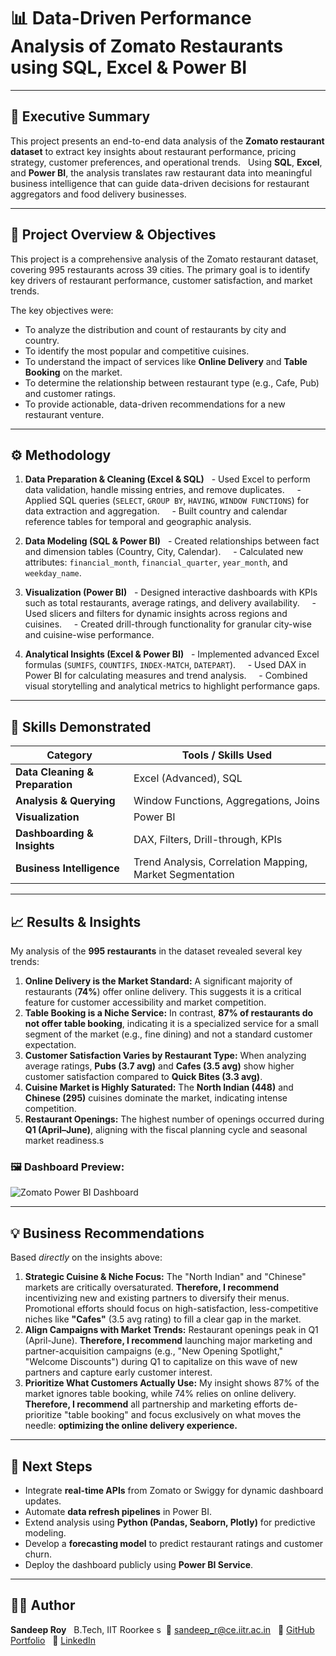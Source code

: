 # 📊 Data-Driven Performance Analysis of Zomato Restaurants using SQL, Excel & Power BI

---

## 🏁 Executive Summary
This project presents an end-to-end data analysis of the **Zomato restaurant dataset** to extract key insights about restaurant performance, pricing strategy, customer preferences, and operational trends.  
Using **SQL**, **Excel**, and **Power BI**, the analysis translates raw restaurant data into meaningful business intelligence that can guide data-driven decisions for restaurant aggregators and food delivery businesses.

---

## 🎯 Project Overview & Objectives

This project is a comprehensive analysis of the Zomato restaurant dataset, covering 995 restaurants across 39 cities. The primary goal is to identify key drivers of restaurant performance, customer satisfaction, and market trends.

The key objectives were:
* To analyze the distribution and count of restaurants by city and country.  
* To identify the most popular and competitive cuisines.  
* To understand the impact of services like **Online Delivery** and **Table Booking** on the market.  
* To determine the relationship between restaurant type (e.g., Cafe, Pub) and customer ratings.  
* To provide actionable, data-driven recommendations for a new restaurant venture.

---

## ⚙️ Methodology

1. **Data Preparation & Cleaning (Excel & SQL)**
  - Used Excel to perform data validation, handle missing entries, and remove duplicates.  
  - Applied SQL queries (`SELECT`, `GROUP BY`, `HAVING`, `WINDOW FUNCTIONS`) for data extraction and aggregation.  
  - Built country and calendar reference tables for temporal and geographic analysis.

2. **Data Modeling (SQL & Power BI)**
  - Created relationships between fact and dimension tables (Country, City, Calendar).  
  - Calculated new attributes: `financial_month`, `financial_quarter`, `year_month`, and `weekday_name`.

3. **Visualization (Power BI)**
  - Designed interactive dashboards with KPIs such as total restaurants, average ratings, and delivery availability.  
  - Used slicers and filters for dynamic insights across regions and cuisines.  
  - Created drill-through functionality for granular city-wise and cuisine-wise performance.

4. **Analytical Insights (Excel & Power BI)**
  - Implemented advanced Excel formulas (`SUMIFS`, `COUNTIFS`, `INDEX-MATCH`, `DATEPART`).  
  - Used DAX in Power BI for calculating measures and trend analysis.  
  - Combined visual storytelling and analytical metrics to highlight performance gaps.

---

## 🧠 Skills Demonstrated

| Category | Tools / Skills Used |
|-----------|--------------------|
| **Data Cleaning & Preparation** | Excel (Advanced), SQL |
| **Analysis & Querying** | Window Functions, Aggregations, Joins |
| **Visualization** | Power BI |
| **Dashboarding & Insights** | DAX, Filters, Drill-through, KPIs |
| **Business Intelligence** | Trend Analysis, Correlation Mapping, Market Segmentation |

---

## 📈 Results & Insights

My analysis of the **995 restaurants** in the dataset revealed several key trends:

1. **Online Delivery is the Market Standard:** A significant majority of restaurants (**74%**) offer online delivery. This suggests it is a critical feature for customer accessibility and market competition.  
2. **Table Booking is a Niche Service:** In contrast, **87% of restaurants do not offer table booking**, indicating it is a specialized service for a small segment of the market (e.g., fine dining) and not a standard customer expectation.  
3. **Customer Satisfaction Varies by Restaurant Type:** When analyzing average ratings, **Pubs (3.7 avg)** and **Cafes (3.5 avg)** show higher customer satisfaction compared to **Quick Bites (3.3 avg)**.  
4. **Cuisine Market is Highly Saturated:** The **North Indian (448)** and **Chinese (295)** cuisines dominate the market, indicating intense competition.  
5. **Restaurant Openings:** The highest number of openings occurred during **Q1 (April–June)**, aligning with the fiscal planning cycle and seasonal market readiness.s  

### 🖼️ Dashboard Preview:
![Zomato Power BI Dashboard](b7fa84f0-1f2a-4a69-b45f-abfbf98c1919.png)

---

## 💡 Business Recommendations

Based *directly* on the insights above:

1.  **Strategic Cuisine & Niche Focus:** The "North Indian" and "Chinese" markets are critically oversaturated. **Therefore, I recommend** incentivizing new and existing partners to diversify their menus. Promotional efforts should focus on high-satisfaction, less-competitive niches like **"Cafes"** (3.5 avg rating) to fill a clear gap in the market.
2.  **Align Campaigns with Market Trends:** Restaurant openings peak in Q1 (April-June). **Therefore, I recommend** launching major marketing and partner-acquisition campaigns (e.g., "New Opening Spotlight," "Welcome Discounts") during Q1 to capitalize on this wave of new partners and capture early customer interest.
3.  **Prioritize What Customers Actually Use:** My insight shows 87% of the market ignores table booking, while 74% relies on online delivery. **Therefore, I recommend** all partnership and marketing efforts de-prioritize "table booking" and focus exclusively on what moves the needle: **optimizing the online delivery experience.**

---

## 🚀 Next Steps

- Integrate **real-time APIs** from Zomato or Swiggy for dynamic dashboard updates.  
- Automate **data refresh pipelines** in Power BI.  
- Extend analysis using **Python (Pandas, Seaborn, Plotly)** for predictive modeling.  
- Develop a **forecasting model** to predict restaurant ratings and customer churn.  
- Deploy the dashboard publicly using **Power BI Service**.

---

## 👨‍💻 Author
**Sandeep Roy**  
B.Tech, IIT Roorkee s 
📧 [sandeep_r@ce.iitr.ac.in](mailto:sandeep_r@ce.iitr.ac.in)  
🔗 [GitHub Portfolio](https://github.com/sandeeproy1207-ship-it)  
🔗 [LinkedIn](https://www.linkedin.com/in/sandeep--roy)

